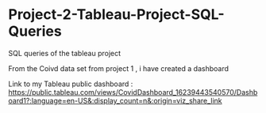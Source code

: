 # Project-2-Tableau-Project-SQL-Queries
SQL queries of the tableau project 

 From the Coivd data set from project 1 , i have created a dashboard
 
 Link to my Tableau public dashboard : https://public.tableau.com/views/CovidDashboard_16239443540570/Dashboard1?:language=en-US&:display_count=n&:origin=viz_share_link
